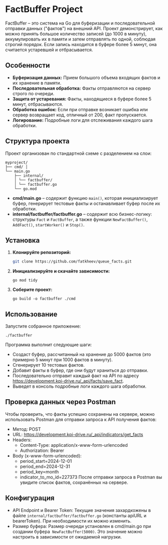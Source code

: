 # FactBuffer Project

FactBuffer – это система на Go для буферизации и последовательной отправки данных ("фактов") на внешний API. Проект демонстрирует, как можно принять большое количество записей (до 1000 в минуту), аккумулировать их в памяти и затем отправлять по одной, соблюдая строгий порядок. Если запись находится в буфере более 5 минут, она считается устаревшей и отбрасывается.

## Особенности

- **Буферизация данных:** Прием большого объема входящих фактов и их хранение в памяти.
- **Последовательная обработка:** Факты отправляются на сервер строго по очереди.
- **Защита от устаревания:** Факты, находящиеся в буфере более 5 минут, отбрасываются.
- **Обработка ошибок:** Если при отправке возникает ошибка или сервер возвращает код, отличный от 200, факт пропускается.
- **Логирование:** Подробные логи для отслеживания каждого шага обработки.

## Структура проекта

Проект организован по стандартной схеме с разделением на слои:

```
myproject/ 
├── cmd/ │ 
└── main.go 					
	├── internal/ 
	│ └── factbuffer/ 	
	│ └── factbuffer.go
	└── go.mod
```

- **cmd/main.go** – содержит функцию `main()`, которая инициализирует буфер, генерирует тестовые факты и останавливает буфер после их обработки.
- **internal/factbuffer/factbuffer.go** – содержит всю бизнес-логику: структуры `Fact` и `FactBuffer`, а также функции `NewFactBuffer()`, `AddFact()`, `startWorker()` и `Stop()`.

## Установка

1. **Клонируйте репозиторий:**

   ```bash
   git clone https://github.com/fatkheev/queue_facts.git
   ```

2. **Инициализируйте и скачайте зависимости:**
	```
	go mod tidy
	```

3. **Соберите проект:**
	```
	go build -o factbuffer ./cmd
	```

## Использование

Запустите собранное приложение:
```
./factbuffer
```
Программа выполнит следующие шаги:

- Создаст буфер, рассчитанный на хранение до 5000 фактов (это примерно 5 минут при 1000 фактов в минуту).
- Сгенерирует 10 тестовых фактов.
- Добавит факты в буфер, где они будут храниться до отправки.
- Последовательно отправит каждый факт на API по адресу https://development.kpi-drive.ru/_api/facts/save_fact.
- Выведет в консоль подробные логи каждого шага обработки.

## Проверка данных через Postman
Чтобы проверить, что факты успешно сохранены на сервере, можно использовать Postman для отправки запроса к API получения фактов:

- Метод: POST
- URL: https://development.kpi-drive.ru/_api/indicators/get_facts
- Headers:
	- Content-Type: application/x-www-form-urlencoded
	- Authorization: Bearer <token>
- Body (x-www-form-urlencoded):
	- period_start=2024-12-01
	- period_end=2024-12-31
	- period_key=month
	- indicator_to_mo_id=227373
После отправки запроса в Postman вы увидите список фактов, сохранённых на сервере.

## Конфигурация

- API Endpoint и Bearer Token: Текущие значения захардкожены в файле ```internal/factbuffer/factbuffer.go``` (константы apiURL и bearerToken). При необходимости их можно изменить.
- Размер буфера: Размер очереди установлен в cmd/main.go при создании буфера``` NewFactBuffer(5000)```. Это значение можно настроить в зависимости от ожидаемой нагрузки.





